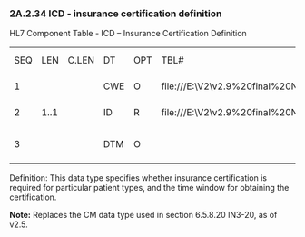 ### 2A.2.34 ICD - insurance certification definition

HL7 Component Table - ICD – Insurance Certification Definition

|     |     |     |     |     |     |     |     |     |
| --- | --- | --- | --- | --- | --- | --- | --- | --- |
| SEQ | LEN | C.LEN | DT | OPT | TBL# | COMPONENT NAME | COMMENTS | SEC.REF. |
| 1 |  |  | CWE | O | file:///E:\V2\v2.9%20final%20Nov%20from%20Frank\V29_CH02C_Tables.docx#HL70150[0150] | Certification Patient Type |  | 2A.2.36 |
| 2 | 1..1 |  | ID | R | file:///E:\V2\v2.9%20final%20Nov%20from%20Frank\V29_CH02C_Tables.docx#HL70136[0136] | Certification Required |  | 2A.2.35 |
| 3 |  |  | DTM | O |  | Date/Time Certification Required |  | 2A.2.22 |

Definition: This data type specifies whether insurance certification is required for particular patient types, and the time window for obtaining the certification.

**Note:** Replaces the CM data type used in section 6.5.8.20 IN3-20, as of v2.5.
